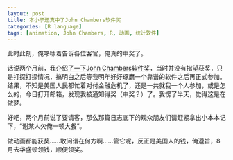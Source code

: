 ```yaml
---
layout: post
title: 本小子还真中了John Chambers软件奖
categories: [R language]
tags: [animation, John Chambers, R, 动画, 统计软件]
---
```


此时此刻，俺哆嗦着告诉各位客官，俺真的中奖了。

话说两个月前，我[介绍了一下John Chambers软件奖](http://yihui.name/cn/2009/02/introduction-to-john-chambers-software-award/)，当时并没有指望获奖，只是打探打探情况，搞明白之后等我明年好好琢磨一个靠谱的软件之后再正式参加。结果，不知是美国人民都忙着对付金融危机了，还是一共就我一个人参加，或是怎么的，今日打开邮箱，发现我被通知得奖（中奖？）了。我愣了半天，觉得这是在做梦。

好吧，两个月前说了要请客，那么那篇日志底下的观众朋友们请赶紧拿出小本本记下，“谢某人欠俺一顿大餐”。

做动画都能获奖……敢问谱在何方啊……管它呢，反正是美国人的钱，俺遵旨，8月去华盛顿领钱，顺便领奖。
